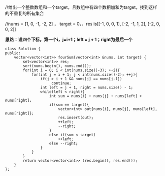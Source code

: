 //给出一个整数数组和一个target，且数组中有四个数相加和为target，找到这样的不重复的所有集合

//nums = [1, 0, -1, -2, 2]   ，  target = 0，，res is[[-1, 0, 0, 1], [-2, -1, 1, 2], [-2, 0, 0, 2]]

**思路：设四个下标，第一个i，j=i+1；left = j + 1；right为最后一个**

```
class Solution {
public:
    vector<vector<int>> fourSum(vector<int> &nums, int target) {
        set<vector<int>> res;
        sort(nums.begin(), nums.end());
        for(int i = 0; i < int(nums.size()-3); ++i){
            for(int j = i + 1; j < int(nums.size()-2); ++j){
                if(j > i + 1 && nums[j] == nums[j-1])
                     continue;
                int left = j + 1, right = nums.size() - 1;
                while(left < right){
                    int sum = nums[i] + nums[j] + nums[left] + nums[right];
                    if(sum == target){
                        vector<int> out{nums[i], nums[j], nums[left], nums[right]};
                        res.insert(out);
                        ++left;
                        --right;
                    }
                    else if(sum < target)
                        ++left;
                    else --right;
                }
            }
        }
        return vector<vector<int>> (res.begin(), res.end());
    }
};
```
